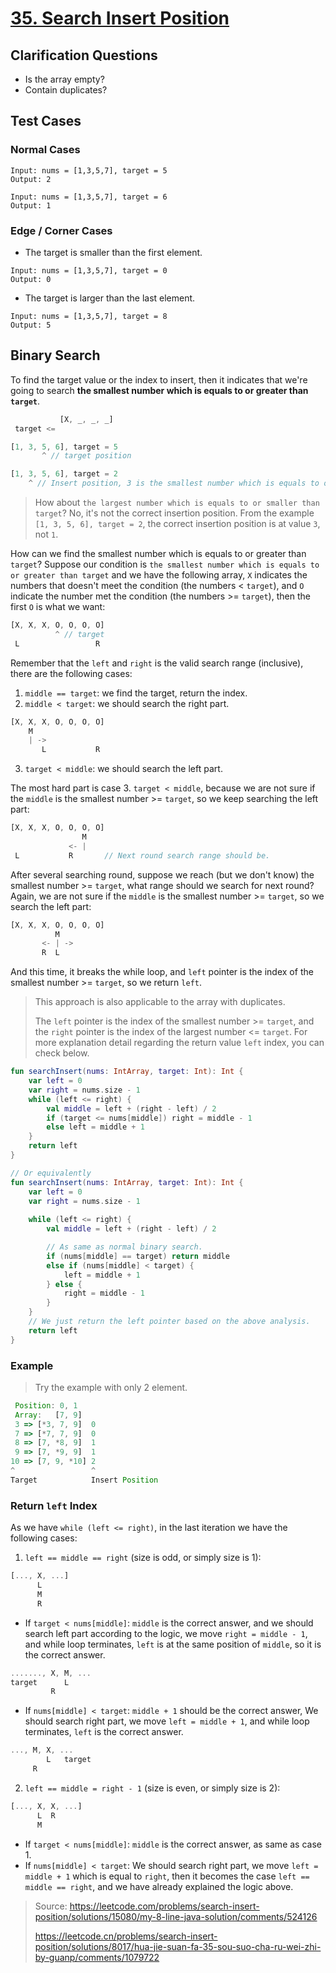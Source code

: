# [35. Search Insert Position](https://leetcode.com/problems/search-insert-position/)

## Clarification Questions
* Is the array empty?
* Contain duplicates?
 
## Test Cases
### Normal Cases
```
Input: nums = [1,3,5,7], target = 5
Output: 2

Input: nums = [1,3,5,7], target = 6
Output: 1
```

### Edge / Corner Cases
* The target is smaller than the first element.
```
Input: nums = [1,3,5,7], target = 0
Output: 0
```

* The target is larger than the last element.
```
Input: nums = [1,3,5,7], target = 8
Output: 5
```

## Binary Search
To find the target value or the index to insert, then it indicates that we're going to search **the smallest number which is equals to or greater than `target`**.

```js
           [X, _, _, _]
 target <=

[1, 3, 5, 6], target = 5
       ^ // target position

[1, 3, 5, 6], target = 2
    ^ // Insert position, 3 is the smallest number which is equals to or greater than 2.
```
> How about `the largest number which is equals to or smaller than target`? No, it's not the correct insertion position. From the example `[1, 3, 5, 6], target = 2`, the correct insertion position is at value `3`, not `1`.

How can we find the smallest number which is equals to or greater than `target`? Suppose our condition is `the smallest number which is equals to or greater than target` and we have the following array, `X` indicates the numbers that doesn't meet the condition (the numbers < `target`), and `O` indicate the number met the condition (the numbers >= `target`), then the first `O` is what we want:
```js
[X, X, X, O, O, O, O]
          ^ // target
 L                 R
```

Remember that the `left` and `right` is the valid search range (inclusive), there are the following cases:
1. `middle == target`: we find the target, return the index.
2. `middle < target`: we should search the right part.
```js
[X, X, X, O, O, O, O]
    M
    | -> 
       L           R
```
3. `target < middle`: we should search the left part.

The most hard part is case 3. `target < middle`, because we are not sure if the `middle` is the smallest number >= `target`, so we keep searching the left part:
```js
[X, X, X, O, O, O, O]
                M
             <- |
 L           R       // Next round search range should be.
```

After several searching round, suppose we reach (but we don't know) the smallest number >= `target`, what range should we search for next round? Again, we are not sure if the `middle` is the smallest number >= `target`, so we search the left part:
```js
[X, X, X, O, O, O, O]
          M 
       <- | ->
       R  L
```
And this time, it breaks the while loop, and `left` pointer is the index of the smallest number >= `target`, so we return `left`.

> This approach is also applicable to the array with duplicates.
>
> The `left` pointer is the index of the smallest number >= `target`, and the `right` pointer is the index of the largest number <= `target`. For more explanation detail regarding the return value `left` index, you can check below.

```kotlin
fun searchInsert(nums: IntArray, target: Int): Int {
    var left = 0
    var right = nums.size - 1
    while (left <= right) {
        val middle = left + (right - left) / 2
        if (target <= nums[middle]) right = middle - 1
        else left = middle + 1
    }
    return left
}

// Or equivalently
fun searchInsert(nums: IntArray, target: Int): Int {
    var left = 0
    var right = nums.size - 1
    
    while (left <= right) {
        val middle = left + (right - left) / 2

        // As same as normal binary search.
        if (nums[middle] == target) return middle
        else if (nums[middle] < target) {
            left = middle + 1
        } else {
            right = middle - 1
        }
    }
    // We just return the left pointer based on the above analysis.
    return left
}
```

### Example
> Try the example with only 2 element.
```js
 Position: 0, 1
 Array:   [7, 9]
 3 => [*3, 7, 9]  0
 7 => [*7, 7, 9]  0
 8 => [7, *8, 9]  1
 9 => [7, *9, 9]  1
10 => [7, 9, *10] 2
^                 ^
Target            Insert Position
```

### Return `left` Index
As we have `while (left <= right)`, in the last iteration we have the following cases:
1. `left == middle == right` (size is odd, or simply size is 1): 
```js
[..., X, ...]
      L
      M
      R
```

* If `target < nums[middle]`: `middle` is the correct answer, and we should search left part according to the logic, we move `right = middle - 1`, and while loop terminates, `left` is at the same position of `middle`, so it is the correct answer.
```js
......., X, M, ...
target      L
         R
```

* If `nums[middle] < target`: `middle + 1` should be the correct answer, We should search right part, we move `left = middle + 1`, and while loop terminates, `left` is the correct answer.

```js
..., M, X, ...
        L   target
     R
```

2. `left == middle = right - 1` (size is even, or simply size is 2): 
```js
[..., X, X, ...]
      L  R
      M 
```
* If `target < nums[middle]`: `middle` is the correct answer, as same as case 1.
* If `nums[middle] < target`: We should search right part, we move `left = middle + 1` which is equal to `right`, then it becomes the case `left == middle == right`, and we have already explained the logic above.

> Source: https://leetcode.com/problems/search-insert-position/solutions/15080/my-8-line-java-solution/comments/524126
> 
> https://leetcode.cn/problems/search-insert-position/solutions/8017/hua-jie-suan-fa-35-sou-suo-cha-ru-wei-zhi-by-guanp/comments/1079722